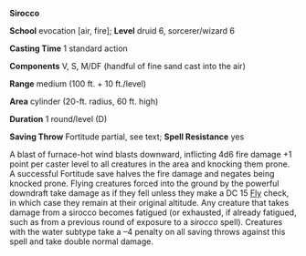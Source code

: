  **Sirocco**

**School** evocation [air, fire]; **Level** druid 6, sorcerer/wizard 6

**Casting Time** 1 standard action

**Components** V, S, M/DF (handful of fine sand cast into the air)

**Range** medium (100 ft. + 10 ft./level)

**Area** cylinder (20-ft. radius, 60 ft. high)

**Duration** 1 round/level (D)

**Saving Throw** Fortitude partial, see text; **Spell Resistance** yes

A blast of furnace-hot wind blasts downward, inflicting 4d6 fire damage +1 point per caster level to all creatures in the area and knocking them prone. A successful Fortitude save halves the fire damage and negates being knocked prone. Flying creatures forced into the ground by the powerful downdraft take damage as if they fell unless they make a DC 15 [Fly](../../skills/fly#_fly) check, in which case they remain at their original altitude. Any creature that takes damage from a sirocco becomes fatigued (or exhausted, if already fatigued, such as from a previous round of exposure to a _sirocco_ spell). Creatures with the water subtype take a –4 penalty on all saving throws against this spell and take double normal damage.


